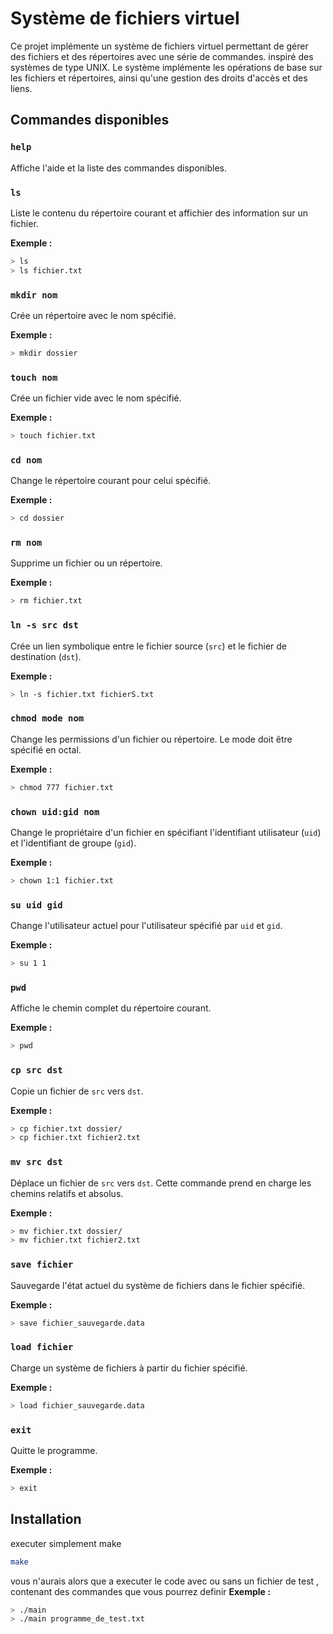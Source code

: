 # Système de fichiers virtuel

Ce projet implémente un système de fichiers virtuel permettant de gérer des fichiers et des répertoires avec une série de commandes. inspiré des systèmes de type UNIX. Le système implémente les opérations de base sur les fichiers et répertoires, ainsi qu'une gestion des droits d'accès et des liens.


## Commandes disponibles

### `help`
Affiche l'aide et la liste des commandes disponibles.

### `ls`
Liste le contenu du répertoire courant et affichier des information sur un fichier.

**Exemple :**
```bash
> ls
> ls fichier.txt
```
### `mkdir nom`
Crée un répertoire avec le nom spécifié.

**Exemple :**
```bash
> mkdir dossier
```
### `touch nom`
Crée un fichier vide avec le nom spécifié.

**Exemple :**
```bash
> touch fichier.txt
```
### `cd nom`
Change le répertoire courant pour celui spécifié.

**Exemple :**
```bash
> cd dossier
```
### `rm nom`
Supprime un fichier ou un répertoire.

**Exemple :**
```bash
> rm fichier.txt
```
### `ln -s src dst`
Crée un lien symbolique entre le fichier source (`src`) et le fichier de destination (`dst`).

**Exemple :**
```bash
> ln -s fichier.txt fichierS.txt
```

### `chmod mode nom`
Change les permissions d'un fichier ou répertoire. Le mode doit être spécifié en octal.

**Exemple :**
```bash
> chmod 777 fichier.txt
```
### `chown uid:gid nom`
Change le propriétaire d'un fichier en spécifiant l'identifiant utilisateur (`uid`) et l'identifiant de groupe (`gid`).

**Exemple :**
```bash
> chown 1:1 fichier.txt
```
### `su uid gid`
Change l'utilisateur actuel pour l'utilisateur spécifié par `uid` et `gid`.

**Exemple :**
```bash
> su 1 1
```
### `pwd`
Affiche le chemin complet du répertoire courant.

**Exemple :**
```bash
> pwd
```
### `cp src dst`
Copie un fichier de `src` vers `dst`.

**Exemple :**
```bash
> cp fichier.txt dossier/
> cp fichier.txt fichier2.txt
```
### `mv src dst`
Déplace un fichier de `src` vers `dst`. Cette commande prend en charge les chemins relatifs et absolus.

**Exemple :**
```bash
> mv fichier.txt dossier/
> mv fichier.txt fichier2.txt
```

### `save fichier`
Sauvegarde l'état actuel du système de fichiers dans le fichier spécifié.

**Exemple :**
```bash
> save fichier_sauvegarde.data
```
### `load fichier`
Charge un système de fichiers à partir du fichier spécifié.

**Exemple :**
```bash
> load fichier_sauvegarde.data
```
### `exit`
Quitte le programme.

**Exemple :**
```bash
> exit
```
## Installation

executer simplement make
```bash
make
```
vous n'aurais alors que a executer le code avec ou sans un fichier de test , contenant des commandes que vous pourrez definir
**Exemple :**
```bash
> ./main
> ./main programme_de_test.txt
``` 